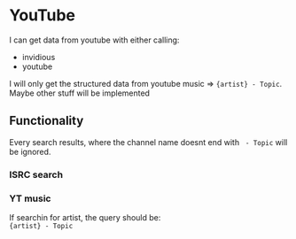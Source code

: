# YouTube

I can get data from youtube with either calling:

- invidious
- youtube

I will only get the structured data from youtube music => `{artist} - Topic`. Maybe other stuff will be implemented

## Functionality

Every search results, where the channel name doesnt end with ` - Topic` will be ignored.

### ISRC search

### YT music

If searchin for artist, the query should be:  
`{artist} - Topic`
